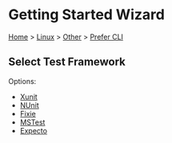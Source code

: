 # Getting Started Wizard

[Home](/docs/wiz/readme.md) > [Linux](Linux.md) > [Other](Linux_Other.md) > [Prefer CLI](Linux_Other_Cli.md)

## Select Test Framework

Options:
 * [Xunit](Linux_Other_Cli_Xunit.md)
 * [NUnit](Linux_Other_Cli_NUnit.md)
 * [Fixie](Linux_Other_Cli_Fixie.md)
 * [MSTest](Linux_Other_Cli_MSTest.md)
 * [Expecto](Linux_Other_Cli_Expecto.md)
